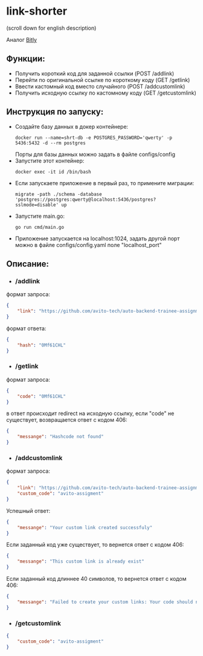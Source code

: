 # link-shorter
(scroll down for english description)

Аналог [Bitly](https://bitly.com)

## Функции:
* Получить короткий код для заданной ссылки (POST /addlink)
* Перейти по оригинальной ссылке по короткому коду (GET /getlink)
* Ввести кастомный код вместо случайного  (POST /addcustomlink)
* Получить исходную ссылку по кастомному коду (GET /getcustomlink)

## Инструкция по запуску: 
* Создайте базу данных в докер контейнере:
  ``` 
  docker run --name=shrt-db -e POSTGRES_PASSWORD='qwerty' -p 5436:5432 -d --rm postgres
  ```
  Порты для базы данных можно задать в файле configs/config
* Запустите этот контейнер:
  ``` 
  docker exec -it id /bin/bash
  ``` 
* Если запускаете приложение в первый раз, то примените миграции:
  ``` 
  migrate -path ./schema -database 'postgres://postgres:qwerty@localhost:5436/postgres?sslmode=disable' up
  ```
* Запустите main.go:
  ```
  go run cmd/main.go
  ```
* Приложение запускается на localhost:1024, задать другой порт можно в файле configs/config.yaml поле "localhost_port"

## Описание:
* ### /addlink

формат запроса: 
```json
{
    "link": "https://github.com/avito-tech/auto-backend-trainee-assignment"
}
```
формат ответа: 
```json
{
    "hash": "0Mf61CHL"
}
```

* ### /getlink

формат запроса: 
```json 
{
    "code": "0Mf61CHL"
}
```

в ответ происходит redirect на исходную ссылку, если "code" не существует, возвращается ответ с кодом 406: 
```json
{
    "messange": "Hashcode not found"
}
```

* ### /addcustomlink

формат запроса: 
```json
{
    "link": "https://github.com/avito-tech/auto-backend-trainee-assignment",
    "custom_code": "avito-assigment"
}
```

Успешный ответ: 
```json
{
    "messange": "Your custom link created successfuly"
}
```
Если заданный код уже существует, то вернется ответ с кодом 406: 
```json
{
    "messange": "This custom link is already exist"
}
```
Если заданный код длиннее 40 символов, то вернется ответ с кодом 406:
```json
{
    "messange": "Failed to create your custom links: Your code should not exceed 40 characters"
}
```

* ### /getcustomlink
```json 
{
    "custom_code": "avito-assigment"
}
```
